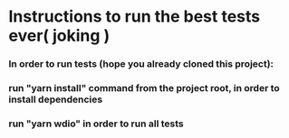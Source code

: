 # Instructions to run the best tests ever( joking )

 ### In order to run tests (hope you already cloned this project): 
 ### run "yarn install" command from the project root, in order to install dependencies
 ### run "yarn wdio" in order to run all tests

